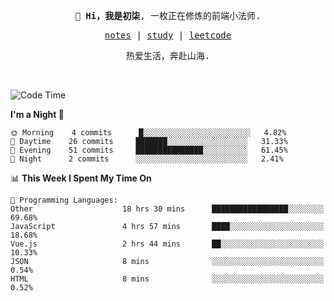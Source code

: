 <p align="center">
  <samp>
    <span><strong>👋 Hi，我是初柒</strong>,</span>
    <span>一枚正在修炼的前端小法师.</span>
  </samp>
</p>

<p align="center">
  <samp>
    <a href="https://www.wolai.com/dec-seven/wyPFvMTwAcD9muc6RMfThB">notes</a> |
    <a href="https://github.com/dec-seven/fe-study">study</a> |
    <a href="https://leetcode.cn/u/dec-seven/">leetcode</a>
  </samp>
</p>
<p align="center">
  <samp>
    <span>热爱生活，奔赴山海.</span>
  </samp>
</p>
<br>

<!--START_SECTION:waka-->
![Code Time](http://img.shields.io/badge/Code%20Time-425%20hrs%204%20mins-blue)

**I'm a Night 🦉** 

```text
🌞 Morning    4 commits      █░░░░░░░░░░░░░░░░░░░░░░░░   4.82% 
🌆 Daytime    26 commits     ███████░░░░░░░░░░░░░░░░░░   31.33% 
🌃 Evening    51 commits     ███████████████░░░░░░░░░░   61.45% 
🌙 Night      2 commits      ░░░░░░░░░░░░░░░░░░░░░░░░░   2.41%

```


📊 **This Week I Spent My Time On** 

```text
💬 Programming Languages: 
Other                    18 hrs 30 mins      █████████████████░░░░░░░░   69.68% 
JavaScript               4 hrs 57 mins       ████░░░░░░░░░░░░░░░░░░░░░   18.68% 
Vue.js                   2 hrs 44 mins       ██░░░░░░░░░░░░░░░░░░░░░░░   10.33% 
JSON                     8 mins              ░░░░░░░░░░░░░░░░░░░░░░░░░   0.54% 
HTML                     8 mins              ░░░░░░░░░░░░░░░░░░░░░░░░░   0.52%

```


<!--END_SECTION:waka-->

